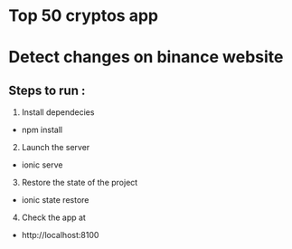 # Top 50 cryptos app

# Detect changes on binance website


## Steps to run :

1. Install dependecies  
+ npm install

2. Launch the server  
+ ionic serve

3. Restore the state of the project
+ ionic state restore

4. Check the app at
+ http://localhost:8100


